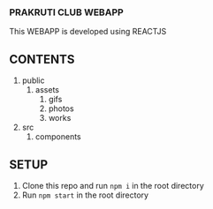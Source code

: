 ### PRAKRUTI CLUB WEBAPP
This WEBAPP is developed using REACTJS

## CONTENTS
1. public
    1. assets
        1. gifs
        2. photos
        3. works
2. src
    1. components

## SETUP
1. Clone this repo and run ```npm i``` in the root directory
2. Run ```npm start``` in the root directory

